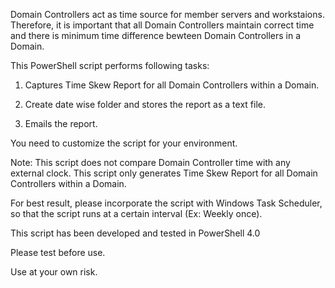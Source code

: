 Domain Controllers act as time source for member servers and workstaions. Therefore, it is important that all Domain Controllers maintain correct time and there is minimum time difference bewteen Domain Controllers in a Domain.

This PowerShell script performs following tasks:

1) Captures Time Skew Report for all Domain Controllers within a Domain.

2) Create date wise folder and stores the report as a text file.

3) Emails the report.


You need to customize the script for your environment.

Note: This script does not compare Domain Controller time with any external clock. This script only generates Time Skew Report for all Domain Controllers within a Domain.

 
For best result, please incorporate the script with Windows Task Scheduler, so that the script runs at a certain interval (Ex: Weekly once).

This script has been developed and tested in PowerShell 4.0

Please test before use.

Use at your own risk.
